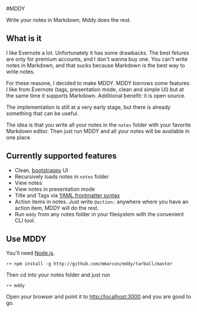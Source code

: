 #MDDY

Write your notes in Markdown, Mddy does the rest.

## What is it

I like Evernote a lot. Unfortunately it has some drawbacks. The best fetures are only for premium accounts, and I don't wanna buy one. You can't write notes in Markdown, and that sucks because Markdown is the best way to write notes.

For these reasone, I decided to make MDDY. MDDY borrows some features I like from Evernote (tags, presentation mode, clean and simple UI) but at the same time it supports Markdown. Additional benefit: it is open source.

The implementation is still at a very early stage, but there is already something that can be useful.

The idea is that you write all your notes in the `notes` folder with your favorite Markdown editor. Then just run MDDY and all your notes will be available in one place.

## Currently supported features
 * Clean, [bootstrappy](http://getbootstrap.com/) UI
 * Recursively loads notes in `notes` folder
 * View notes
 * View notes in presentation mode
 * Title and Tags via [YAML frontmatter syntax](http://jekyllrb.com/docs/frontmatter/)
 * Action items in notes. Just write `@action:` anywhere where you have an action item, MDDY will do the rest.
 * Run `mddy` from any notes folder in your filesystem with the convenient CLI tool.

## Use MDDY

You'll need [Node.js](http://nodejs.org/).

    ⚡➜ npm install -g http://github.com/mmarcon/mddy/tarball/master

Then cd into your notes folder and just run

    ⚡➜ mddy

Open your browser and point it to [http://localhost:3000](http://localhost:3000) and you are good to go.